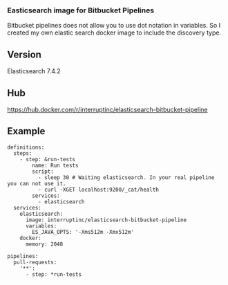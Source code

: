 ### Easticsearch image for Bitbucket Pipelines
Bitbucket pipelines does not allow you to use dot notation in variables. So I created my own elastic search docker image to include the discovery type.

## Version
Elasticsearch 7.4.2

## Hub
https://hub.docker.com/r/interruptinc/elasticsearch-bitbucket-pipeline

## Example
```
definitions:
  steps:
    - step: &run-tests
        name: Run tests
        script:
          - sleep 30 # Waiting elasticsearch. In your real pipeline you can not use it.
          - curl -XGET localhost:9200/_cat/health
        services:
          - elasticsearch
  services:
    elasticsearch:
      image: interruptinc/elasticsearch-bitbucket-pipeline
      variables:
        ES_JAVA_OPTS: '-Xms512m -Xmx512m'
    docker:
      memory: 2048

pipelines:
  pull-requests:
    '**':
      - step: *run-tests
```
